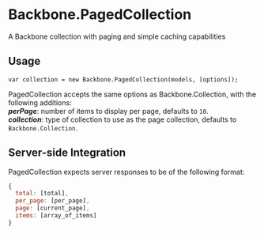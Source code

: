 Backbone.PagedCollection
========================

A Backbone collection with paging and simple caching capabilities

## Usage ##

`var collection = new Backbone.PagedCollection(models, [options]);`

PagedCollection accepts the same options as Backbone.Collection, with the following additions:  
***perPage***: number of items to display per page, defaults to `10`.  
***collection***: type of collection to use as the page collection, defaults to `Backbone.Collection`.

## Server-side Integration ##

PagedCollection expects server responses to be of the following format:

```js
{
  total: [total],
  per_page: [per_page],
  page: [current_page],
  items: [array_of_items]
}
```
